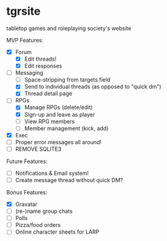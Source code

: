 # tgrsite
tabletop games and roleplaying society's website

MVP Features:
* [x] Forum
  * [x] Edit threads!
  * [x] Edit responses
* [ ] Messaging
  * [ ] Space-stripping from targets field
  * [x] Send to individual threads (as opposed to "quick dm")
  * [x] Thread detail page
* [ ] RPGs
  * [x] Manage RPGs (delete/edit)
  * [x] Sign-up and leave as player
  * [ ] View RPG members
  * [ ] Member management (kick, add)
* [x] Exec
* [ ] Proper error messages all around!
* [ ] REMOVE SQLITE3

Future Features:
* [ ] Notifications & Email system!
* [ ] Create message thread without quick DM?

Bonus Features:
* [x] Gravatar
* [ ] \(re-\)name group chats
* [ ] Polls
* [ ] Pizza/food orders
* [ ] Online character sheets for LARP
